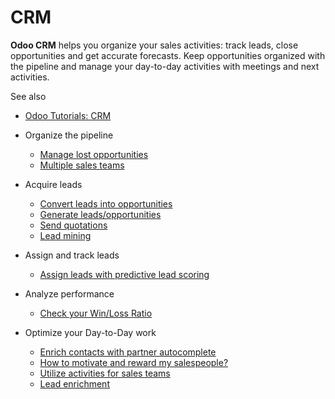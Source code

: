 # CRM

**Odoo CRM** helps you organize your sales activities: track leads, close
opportunities and get accurate forecasts. Keep opportunities organized with
the pipeline and manage your day-to-day activities with meetings and next
activities.

See also

  * [Odoo Tutorials: CRM](https://www.odoo.com/slides/crm-16)

  * Organize the pipeline
    * [Manage lost opportunities](crm/pipeline/lost_opportunities.html)
    * [Multiple sales teams](crm/pipeline/multi_sales_team.html)
  * Acquire leads
    * [Convert leads into opportunities](crm/acquire_leads/convert.html)
    * [Generate leads/opportunities](crm/acquire_leads/generate_leads.html)
    * [Send quotations](crm/acquire_leads/send_quotes.html)
    * [Lead mining](crm/acquire_leads/lead_mining.html)
  * Assign and track leads
    * [Assign leads with predictive lead scoring](crm/track_leads/lead_scoring.html)
  * Analyze performance
    * [Check your Win/Loss Ratio](crm/performance/win_loss.html)
  * Optimize your Day-to-Day work
    * [Enrich contacts with partner autocomplete](crm/optimize/partner_autocomplete.html)
    * [How to motivate and reward my salespeople?](crm/optimize/gamification.html)
    * [Utilize activities for sales teams](crm/optimize/utilize_activities.html)
    * [Lead enrichment](crm/optimize/lead_enrichment.html)

